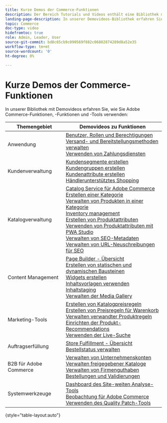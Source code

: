 ```yaml
---
title: Kurze Demos der Commerce-Funktionen
description: Der Bereich Tutorials und Videos enthält eine Bibliothek mit Demovideos, in denen Sie erfahren, wie Sie Commerce-Funktionen, -Funktionen und -Tools verwenden können.
landing-page-description: In unserer Demovideos-Bibliothek erfahren Sie, wie Sie Adobe Commerce-Funktionen, -Funktionen und -Tools verwenden.
topic: Commerce
doc-type: video
hidefromtoc: true
role: Admin, Leader, User
source-git-commit: bd8c65cb9c090569f882c06802874289d8a52e35
workflow-type: tm+mt
source-wordcount: '0'
ht-degree: 0%

---
```


# Kurze Demos der Commerce-Funktionen

In unserer Bibliothek mit Demovideos erfahren Sie, wie Sie Adobe Commerce-Funktionen, -Funktionen und -Tools verwenden:

| Themengebiet | Demovideos zu Funktionen |
| ------------ | ---------- |
| Anwendung | [Benutzer, Rollen und Berechtigungen](./merchant/users-roles-permissions.md) <br>[Versand- und Bereitstellungsmethoden verwalten](./merchant/shipping-delivery.md) <br>[Verwenden von Zahlungsdiensten](./merchant/payment-services.md) |
| Kundenverwaltung | [Kundensegmente erstellen](./merchant/customer-segments.md) <br>[Kundengruppen erstellen](./merchant/customer-groups.md) <br>[Kundenattribute erstellen](./merchant/customer-attributes.md) <br>[Händlerunterstütztes Shopping](./merchant/seller-assisted-shopping.md) |
| Katalogverwaltung | [Catalog Service für Adobe Commerce](./merchant/catalog-service.md) <br>[Erstellen einer Kategorie](./merchant/category-create.md) <br>[Verwalten von Produkten in einer Kategorie](./merchant/category-products.md) <br>[Inventory management](./merchant/inventory-management.md) <br>[Erstellen von Produktattributen](./merchant/product-attributes-create.md) <br>[Verwenden von Produktattributen mit PWA Studio](./merchant/product-attributes-pwa.md) <br>[Verwalten von SEO-Metadaten](./merchant/seo-metadata.md) <br>[Verwalten von URL-Neuschreibungen für SEO](./merchant/seo-url-rewrites.md) |
| Content Management | [Page Builder - Übersicht](./merchant/page-builder-overview.md) <br>[Erstellen von statischen und dynamischen Bausteinen](./merchant/static-dynamic-blocks.md) <br>[Widgets erstellen](./merchant/widgets.md) <br>[Inhaltsvorlagen verwenden](./merchant/content-templates.md) <br>[Inhaltstaging](./merchant/content-staging.md) <br>[Verwalten der Media Gallery](./merchant/media-gallery.md) |
| Marketing-Tools | [Erstellen von Katalogpreisregeln](./merchant/catalog-price-rules.md) <br>[Erstellen von Preisregeln für Warenkorb](./merchant/cart-price-rules.md) <br>[Verwalten verwandter Produktregeln](./merchant/related-product-rules.md) <br>[Einrichten der Produkt-Recommendations](./merchant/product-recommendations.md) <br>[Verwenden der Live-Suche](./merchant/live-search.md) |
| Auftragserfüllung | [Store Fulfillment - Übersicht](./merchant/store-fulfillment.md) <br>[Bestellstatus verwalten](./merchant/order-status.md) |
| B2B für Adobe Commerce | [Verwalten von Unternehmenskonten](./merchant/b2b/company-accounts.md)  <br>[Verwalten freigegebener Kataloge](./merchant/b2b/shared-catalogs.md) <br>[Verwalten von Firmenguthaben](./merchant/b2b/company-credit.md) <br>[Bestellungen und Validierungen](./merchant/b2b/purchase-orders.md) |
| Systemwerkzeuge | [Dashboard des Site-weiten Analyse-Tools](./tools/site-wide-analysis-tool.md) <br>[Beobachtung für Adobe Commerce](./tools/observation-tool.md) <br>[Verwenden des Quality Patch-Tools](./tools/quality-patch-tool.md) |

{style=&quot;table-layout:auto&quot;}